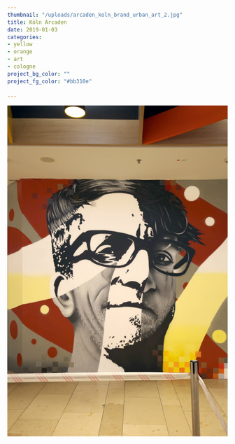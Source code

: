 ```yaml
---
thumbnail: "/uploads/arcaden_koln_brand_urban_art_2.jpg"
title: Köln Arcaden
date: 2019-01-03
categories:
- yellow
- orange
- art
- cologne
project_bg_color: ""
project_fg_color: "#bb310e"

---
```

![](/uploads/arcaden_koln_brand_urban_art_moe.jpg)